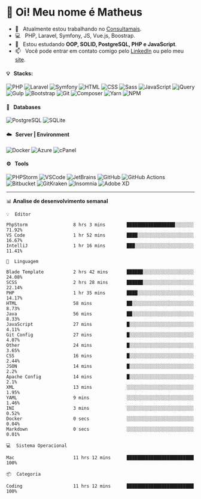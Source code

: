 # 👋 Oi! Meu nome é Matheus

- 🔭 &nbsp; Atualmente estou trabalhando no [Consultamais](https://consultamais.com.br/).
- 💻 &nbsp; PHP, Laravel, Symfony, JS, Vue.js, Boostrap.
- 🌱 &nbsp; Estou estudando **OOP, SOLID, PostgreSQL, PHP e JavaScript**.
- 📫 &nbsp; Você pode entrar em contato comigo pelo [LinkedIn](https://www.linkedin.com/in/matheuscamargoxavier/) ou pelo meu [site](https://matheuscamargo.co).

#### 💡 &nbsp; Stacks:
![PHP](https://img.shields.io/badge/-PHP-777BB4?&logo=php&logoColor=FFFFFF)
![Laravel](https://img.shields.io/badge/-Laravel-FF2D20?&logo=laravel&logoColor=FFFFFF)
![Symfony](https://img.shields.io/badge/-Symfony-000000?&logo=symfony&logoColor=FFFFFF)
![HTML](https://img.shields.io/badge/-HTML-E34F26?&logo=html5&logoColor=FFFFFF)
![CSS](https://img.shields.io/badge/-CSS-1572B6?&logo=css3&logoColor=FFFFFF)
![Sass](https://img.shields.io/badge/-Sass-CC6699?&logo=sass&logoColor=FFFFFF)
![JavaScript](https://img.shields.io/badge/-JavaScript-F7DF1E?&logo=javascript&logoColor=FFFFFF)
![jQuery](https://img.shields.io/badge/-jQuery-0769AD?&logo=jquery&logoColor=FFFFFF)
![Gulp](https://img.shields.io/badge/-Gulp-CF4647?&logo=gulp&logoColor=FFFFFF)
![Bootstrap](https://img.shields.io/badge/-Bootstrap-7952B3?&logo=bootstrap&logoColor=FFFFFF)
![Git](https://img.shields.io/badge/-Git-F05032?&logo=git&logoColor=FFFFFF)
![Composer](https://img.shields.io/badge/-Composer-885630?&logo=composer&logoColor=FFFFFF)
![Yarn](https://img.shields.io/badge/-Yarn-2C8EBB?&logo=yarn&logoColor=FFFFFF)
![NPM](https://img.shields.io/badge/-npm-CB3837?&logo=npm&logoColor=FFFFFF)

#### 💾 &nbsp; Databases
![PostgreSQL](https://img.shields.io/badge/-PostgreSQL-336791?&logo=PostgreSQL&logoColor=FFFFFF)
![SQLite](https://img.shields.io/badge/-SQLite-003B57?&logo=SQLite&logoColor=FFFFFF)

#### ☁️ &nbsp; Server | Environment
![Docker](https://img.shields.io/badge/-Docker-2496ED?&logo=docker&logoColor=FFFFFF)
![Azure](https://img.shields.io/badge/-Azure-0089D6?&logo=microsoft%20azure&logoColor=FFFFFF)
![cPanel](https://img.shields.io/badge/-cPanel-FF6C2C?&logo=cpanel&logoColor=FFFFFF)

#### ⚙️ &nbsp; Tools
![PHPStorm](https://img.shields.io/badge/-PHPStorm-000000?&logo=PHPStorm&logoColor=FFFFFF)
![VSCode](https://img.shields.io/badge/-VSCode-007ACC?&logo=Visual%20Studio%20Code&logoColor=FFFFFF) 
![JetBrains](https://img.shields.io/badge/-JetBrains-000000?&logo=jetbrains&logoColor=FFFFFF) 
![GitHub](https://img.shields.io/badge/-GitHub-181717?&logo=github&logoColor=FFFFFF) 
![GitHub Actions](https://img.shields.io/badge/-GitHub%20Actions-181717?&logo=GitHub%20Actions&logoColor=FFFFFF) 
![Bitbucket](https://img.shields.io/badge/-Bitbucket-0052CC?&logo=bitbucket&logoColor=FFFFFF)
![GitKraken](https://img.shields.io/badge/-GitKraken-179287?&logo=GitKraken&logoColor=FFFFFF)
![Insomnia](https://img.shields.io/badge/-Insomnia-5849BE?&logo=Insomnia&logoColor=FFFFFF)
![Adobe XD](https://img.shields.io/badge/-Adobe%20XD-FF61F6?&logo=adobe%20xd&logoColor=FFFFFF) 
_______

📊  **Analise de desenvolvimento semanal**
```text
💡  Editor

PhpStorm                 8 hrs 3 mins        ██████████████████░░░░░░░     71.92%
VS Code                  1 hr 52 mins        ████░░░░░░░░░░░░░░░░░░░░░     16.67%
IntelliJ                 1 hr 16 mins        ███░░░░░░░░░░░░░░░░░░░░░░     11.41%
```
```text
💬  Linguagem

Blade Template           2 hrs 42 mins       ██████░░░░░░░░░░░░░░░░░░░     24.08%
SCSS                     2 hrs 28 mins       ██████░░░░░░░░░░░░░░░░░░░     22.14%
PHP                      1 hr 35 mins        ████░░░░░░░░░░░░░░░░░░░░░     14.17%
HTML                     58 mins             ██░░░░░░░░░░░░░░░░░░░░░░░      8.73%
Java                     56 mins             ██░░░░░░░░░░░░░░░░░░░░░░░      8.33%
JavaScript               27 mins             █░░░░░░░░░░░░░░░░░░░░░░░░      4.11%
Git Config               27 mins             █░░░░░░░░░░░░░░░░░░░░░░░░      4.07%
Other                    24 mins             █░░░░░░░░░░░░░░░░░░░░░░░░      3.65%
CSS                      16 mins             █░░░░░░░░░░░░░░░░░░░░░░░░      2.44%
JSON                     14 mins             █░░░░░░░░░░░░░░░░░░░░░░░░       2.2%
Apache Config            14 mins             █░░░░░░░░░░░░░░░░░░░░░░░░       2.1%
XML                      13 mins             ░░░░░░░░░░░░░░░░░░░░░░░░░      1.95%
YAML                     9 mins              ░░░░░░░░░░░░░░░░░░░░░░░░░      1.46%
INI                      3 mins              ░░░░░░░░░░░░░░░░░░░░░░░░░      0.52%
Docker                   0 secs              ░░░░░░░░░░░░░░░░░░░░░░░░░      0.04%
Markdown                 0 secs              ░░░░░░░░░░░░░░░░░░░░░░░░░      0.01%
```
```text
💻  Sistema Operacional

Mac                      11 hrs 12 mins      █████████████████████████       100%
```
```text
📦  Categoria

Coding                   11 hrs 12 mins      █████████████████████████       100%
```
